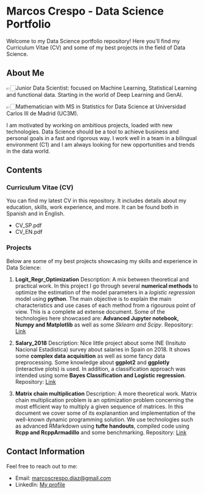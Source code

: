 # Marcos Crespo - Data Science Portfolio

Welcome to my Data Science portfolio repository! Here you'll find my Curriculum Vitae (CV) and some of my best projects in the field of Data Science.

## About Me

👉🏻Junior Data Scientist: focused on Machine Learning, Statistical Learning and functional data. Starting in the world of Deep Learning and GenAI.

👉🏻Mathematician with MS in Statistics for Data Science at Universidad Carlos III de Madrid (UC3M). 

I am motivated by working on ambitious projects, loaded with new technologies. Data Science should be a tool to achieve business and personal goals in a fast and rigorous way. I work well in a team in a bilingual environment (C1) and I am always looking for new opportunities and trends in the data world.

## Contents

### Curriculum Vitae (CV)

You can find my latest CV in this repository. It includes details about my education, skills, work experience, and more. It can be found both in Spanish and in English.

- CV_SP.pdf
- CV_EN.pdf

### Projects

Below are some of my best projects showcasing my skills and experience in Data Science:

1. **Logit_Regr_Optimization**
   Description:  A mix between theoretical and practical work. In this project I go through several **numerical methods** to optimize the estimation of the model parameters in a *logistic regression* model using **python**. The main objective is to explain the main characteristics and use cases of each method from a rigourous point of view. This is a complete ad extense document. Some of the technologies here showcased are: **Advanced Jupyter notebook, Numpy and Matplotlib** as well as some *Sklearn and Scipy*.
   Repository: [Link](https://github.com/marcos-crespo/CV/tree/main/Logit_Regr_Optimization)

2. **Salary_2018**
   Description: Nice little project about some INE (Insituto Nacional Estadística) survey about salaries in Spain on 2018.
   It shows some **complex data acquisition** as well as some fancy data preprocessing. Some knowledge about **ggplot2** and **ggplotly** (interactive plots) is used.
   In addition, a classification approach was intended using some **Bayes Classification and Logistic regression**.
   Repository: [Link](https://github.com/marcos-crespo/CV/tree/main/Salary_2018)

3. **Matrix chain multiplication**
   Description: A more theoretical work. Matrix chain multiplication problem is an optimization problem concerning the most efficient way to multiply a given sequence of        matrices. In this document we cover some of its explanantion and implementation of the well-known dynamic programming solution. We use technologies such as advanced          RMarkdown using **tufte handouts**, compiled code using **Rcpp and RcppArmadillo** and some benchmarking.
   Repository: [Link](https://github.com/marcos-crespo/CV/tree/main/Matrix_Chain)


<!-- Add more projects as needed -->

## Contact Information

Feel free to reach out to me:

- Email: marcoscrespo.diaz@gmail.com
- LinkedIn: [My profile](https://www.linkedin.com/in/marcos-crespo-diaz/)

